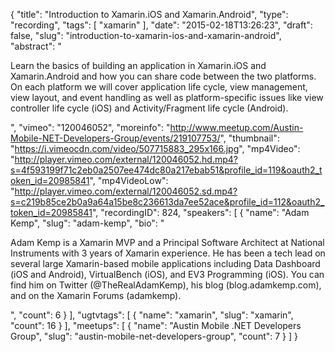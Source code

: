 {
  "title": "Introduction to Xamarin.iOS and Xamarin.Android",
  "type": "recording",
  "tags": [
    "xamarin"
  ],
  "date": "2015-02-18T13:26:23",
  "draft": false,
  "slug": "introduction-to-xamarin-ios-and-xamarin-android",
  "abstract": "<p>Learn the basics of building an application in Xamarin.iOS and Xamarin.Android and how you can share code between the two platforms. On each platform we will cover application life cycle, view management, view layout, and event handling as well as platform-specific issues like view controller life cycle (iOS) and Activity/Fragment life cycle (Android). </p>",
  "vimeo": "120046052",
  "moreinfo": "http://www.meetup.com/Austin-Mobile-NET-Developers-Group/events/219107753/",
  "thumbnail": "https://i.vimeocdn.com/video/507715883_295x166.jpg",
  "mp4Video": "http://player.vimeo.com/external/120046052.hd.mp4?s=4f593199f71c2eb0a2507ee474dc80a217ebab51&profile_id=119&oauth2_token_id=20985841",
  "mp4VideoLow": "http://player.vimeo.com/external/120046052.sd.mp4?s=c219b85ce2b0a9a64a15be8c236613da7ee52ace&profile_id=112&oauth2_token_id=20985841",
  "recordingID": 824,
  "speakers": [
    {
      "name": "Adam Kemp",
      "slug": "adam-kemp",
      "bio": "<p>Adam Kemp is a Xamarin MVP and a Principal Software Architect at National Instruments with 3 years of Xamarin experience. He has been a tech lead on several large Xamarin-based mobile applications including Data Dashboard (iOS and Android), VirtualBench (iOS), and EV3 Programming (iOS). You can find him on Twitter (@TheRealAdamKemp), his blog (blog.adamkemp.com), and on the Xamarin Forums (adamkemp).</p>",
      "count": 6
    }
  ],
  "ugtvtags": [
    {
      "name": "xamarin",
      "slug": "xamarin",
      "count": 16
    }
  ],
  "meetups": [
    {
      "name": "Austin Mobile .NET Developers Group",
      "slug": "austin-mobile-net-developers-group",
      "count": 7
    }
  ]
}